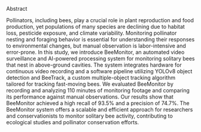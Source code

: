 Abstract

Pollinators, including bees, play a crucial role in plant reproduction and food production, yet populations of many species are declining due to habitat loss, pesticide exposure, and climate variability. Monitoring pollinator nesting and foraging behavior is essential for understanding their responses to environmental changes, but manual observation is labor-intensive and error-prone. In this study, we introduce BeeMonitor, an automated video surveillance and AI-powered processing system for monitoring solitary bees that nest in above-ground cavities. The system integrates hardware for continuous video recording and a software pipeline utilizing YOLOv8 object detection and BeeTrack, a custom multiple-object tracking algorithm tailored for tracking fast-moving bees. We evaluated BeeMonitor by recording and analyzing 110 minutes of monitoring footage and comparing its performance against manual observations. Our results show that BeeMonitor achieved a high recall of 93.5% and a precision of 74.7%. The BeeMonitor system offers a scalable and efficient approach for researchers and conservationists to monitor solitary bee activity, contributing to ecological studies and pollinator conservation efforts.




